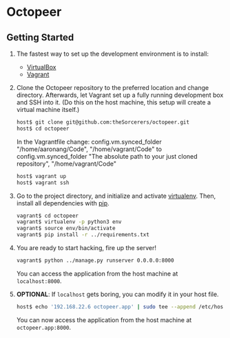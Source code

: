 # Octopeer

## Getting Started

1. The fastest way to set up the development environment is to install:

    * [VirtualBox](https://www.virtualbox.org/)
    * [Vagrant](https://www.vagrantup.com/)

1. Clone the Octopeer repository to the preferred location and change directory.
Afterwards, let Vagrant set up a fully running development box and SSH into it.
(Do this on the host machine, this setup will create a virtual machine itself.)

   ```bash
   host$ git clone git@github.com:theSorcerers/octopeer.git
   host$ cd octopeer
    ```
    In the Vagrantfile change: 
    config.vm.synced_folder "/home/aaronang/Code", "/home/vagrant/Code"
    to
    config.vm.synced_folder "The absolute path to your just cloned repository", "/home/vagrant/Code"
    ```bash
   host$ vagrant up
   host$ vagrant ssh
   ```
1. Go to the project directory, and initialize and activate [virtualenv](https://virtualenv.pypa.io/en/latest/).
Then, install all dependencies with [pip](https://pip.pypa.io/en/stable/).

   ```bash
   vagrant$ cd octopeer
   vagrant$ virtualenv -p python3 env
   vagrant$ source env/bin/activate
   vagrant$ pip install -r ../requirements.txt
   ```

1. You are ready to start hacking, fire up the server!

   ```bash
   vagrant$ python ../manage.py runserver 0.0.0.0:8000
   ```

   You can access the application from the host machine at `localhost:8000`.

1. **OPTIONAL**: If `localhost` gets boring, you can modify it in your host file.

   ```bash
   host$ echo '192.168.22.6 octopeer.app' | sudo tee --append /etc/hosts
   ```
   You can now access the application from the host machine at `octopeer.app:8000`.
